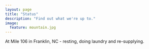 ```yaml
---
layout: page
title: "Status"
description: "Find out what we're up to."
image:
  feature: mountain.jpg
---
```


At Mile 106 in Franklin, NC - resting, doing laundry and re-supplying.
